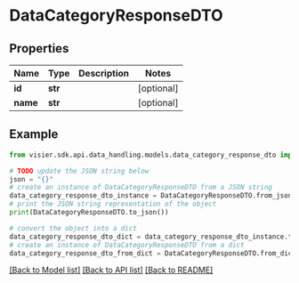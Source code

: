 # DataCategoryResponseDTO


## Properties

Name | Type | Description | Notes
------------ | ------------- | ------------- | -------------
**id** | **str** |  | [optional] 
**name** | **str** |  | [optional] 

## Example

```python
from visier.sdk.api.data_handling.models.data_category_response_dto import DataCategoryResponseDTO

# TODO update the JSON string below
json = "{}"
# create an instance of DataCategoryResponseDTO from a JSON string
data_category_response_dto_instance = DataCategoryResponseDTO.from_json(json)
# print the JSON string representation of the object
print(DataCategoryResponseDTO.to_json())

# convert the object into a dict
data_category_response_dto_dict = data_category_response_dto_instance.to_dict()
# create an instance of DataCategoryResponseDTO from a dict
data_category_response_dto_from_dict = DataCategoryResponseDTO.from_dict(data_category_response_dto_dict)
```
[[Back to Model list]](../README.md#documentation-for-models) [[Back to API list]](../README.md#documentation-for-api-endpoints) [[Back to README]](../README.md)


